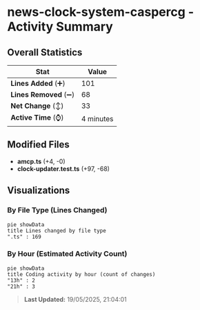 # news-clock-system-caspercg - Activity Summary 

## Overall Statistics

| Stat                   | Value                                                             |
| ---------------------- | ----------------------------------------------------------------- |
| **Lines Added** (➕)   | 101                                          |
| **Lines Removed** (➖) | 68                                        |
| **Net Change** (↕)    | 33                |
| **Active Time** (⌚)   | 4 minutes |


## Modified Files
- **amcp.ts** (+4, -0)
- **clock-updater.test.ts** (+97, -68)

## Visualizations

### By File Type (Lines Changed)

```mermaid
pie showData
title Lines changed by file type
".ts" : 169
```

### By Hour (Estimated Activity Count)

```mermaid
pie showData
title Coding activity by hour (count of changes)
"13h" : 2
"21h" : 3
```


> **Last Updated:** 19/05/2025, 21:04:01